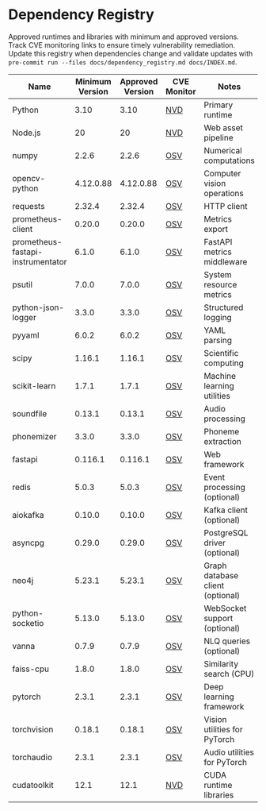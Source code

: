# Dependency Registry

Approved runtimes and libraries with minimum and approved versions.
Track CVE monitoring links to ensure timely vulnerability remediation. Update this registry when dependencies change and validate updates with `pre-commit run --files docs/dependency_registry.md docs/INDEX.md`.

| Name | Minimum Version | Approved Version | CVE Monitor | Notes |
| --- | --- | --- | --- | --- |
| Python | 3.10 | 3.10 | [NVD](https://nvd.nist.gov/vuln/search/results?query=python) | Primary runtime |
| Node.js | 20 | 20 | [NVD](https://nvd.nist.gov/vuln/search/results?query=node.js) | Web asset pipeline |
| numpy | 2.2.6 | 2.2.6 | [OSV](https://osv.dev/list?ecosystem=PyPI&q=numpy) | Numerical computations |
| opencv-python | 4.12.0.88 | 4.12.0.88 | [OSV](https://osv.dev/list?ecosystem=PyPI&q=opencv-python) | Computer vision operations |
| requests | 2.32.4 | 2.32.4 | [OSV](https://osv.dev/list?ecosystem=PyPI&q=requests) | HTTP client |
| prometheus-client | 0.20.0 | 0.20.0 | [OSV](https://osv.dev/list?ecosystem=PyPI&q=prometheus-client) | Metrics export |
| prometheus-fastapi-instrumentator | 6.1.0 | 6.1.0 | [OSV](https://osv.dev/list?ecosystem=PyPI&q=prometheus-fastapi-instrumentator) | FastAPI metrics middleware |
| psutil | 7.0.0 | 7.0.0 | [OSV](https://osv.dev/list?ecosystem=PyPI&q=psutil) | System resource metrics |
| python-json-logger | 3.3.0 | 3.3.0 | [OSV](https://osv.dev/list?ecosystem=PyPI&q=python-json-logger) | Structured logging |
| pyyaml | 6.0.2 | 6.0.2 | [OSV](https://osv.dev/list?ecosystem=PyPI&q=pyyaml) | YAML parsing |
| scipy | 1.16.1 | 1.16.1 | [OSV](https://osv.dev/list?ecosystem=PyPI&q=scipy) | Scientific computing |
| scikit-learn | 1.7.1 | 1.7.1 | [OSV](https://osv.dev/list?ecosystem=PyPI&q=scikit-learn) | Machine learning utilities |
| soundfile | 0.13.1 | 0.13.1 | [OSV](https://osv.dev/list?ecosystem=PyPI&q=soundfile) | Audio processing |
| phonemizer | 3.3.0 | 3.3.0 | [OSV](https://osv.dev/list?ecosystem=PyPI&q=phonemizer) | Phoneme extraction |
| fastapi | 0.116.1 | 0.116.1 | [OSV](https://osv.dev/list?ecosystem=PyPI&q=fastapi) | Web framework |
| redis | 5.0.3 | 5.0.3 | [OSV](https://osv.dev/list?ecosystem=PyPI&q=redis) | Event processing (optional) |
| aiokafka | 0.10.0 | 0.10.0 | [OSV](https://osv.dev/list?ecosystem=PyPI&q=aiokafka) | Kafka client (optional) |
| asyncpg | 0.29.0 | 0.29.0 | [OSV](https://osv.dev/list?ecosystem=PyPI&q=asyncpg) | PostgreSQL driver (optional) |
| neo4j | 5.23.1 | 5.23.1 | [OSV](https://osv.dev/list?ecosystem=PyPI&q=neo4j) | Graph database client (optional) |
| python-socketio | 5.13.0 | 5.13.0 | [OSV](https://osv.dev/list?ecosystem=PyPI&q=python-socketio) | WebSocket support (optional) |
| vanna | 0.7.9 | 0.7.9 | [OSV](https://osv.dev/list?ecosystem=PyPI&q=vanna) | NLQ queries (optional) |
| faiss-cpu | 1.8.0 | 1.8.0 | [OSV](https://osv.dev/list?ecosystem=PyPI&q=faiss-cpu) | Similarity search (CPU) |
| pytorch | 2.3.1 | 2.3.1 | [OSV](https://osv.dev/list?ecosystem=PyPI&q=pytorch) | Deep learning framework |
| torchvision | 0.18.1 | 0.18.1 | [OSV](https://osv.dev/list?ecosystem=PyPI&q=torchvision) | Vision utilities for PyTorch |
| torchaudio | 2.3.1 | 2.3.1 | [OSV](https://osv.dev/list?ecosystem=PyPI&q=torchaudio) | Audio utilities for PyTorch |
| cudatoolkit | 12.1 | 12.1 | [NVD](https://nvd.nist.gov/vuln/search/results?query=CUDA%20Toolkit) | CUDA runtime libraries |

